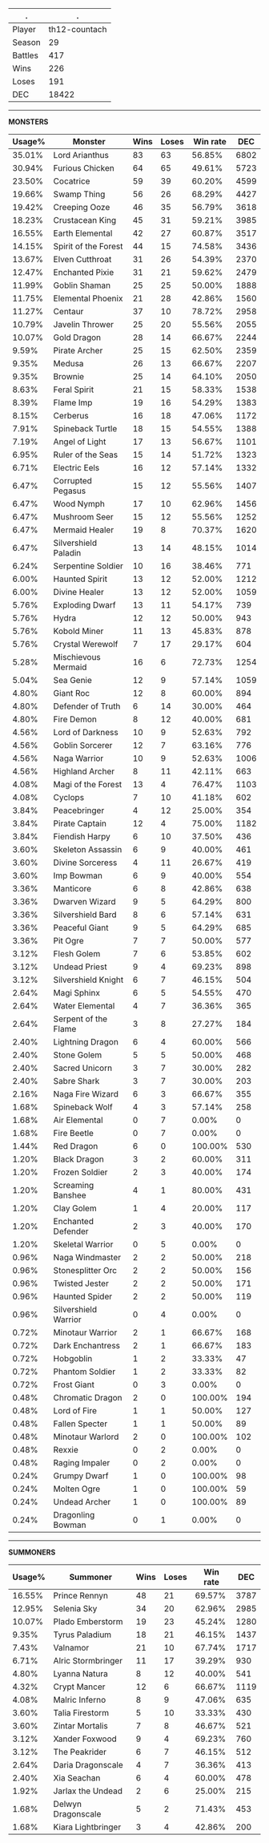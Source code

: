 .|.
|-|-
Player|th12-countach
Season|29
Battles|417
Wins|226
Loses|191
DEC|18422

---
**MONSTERS**

Usage%|Monster|Wins|Loses|Win rate|DEC|
-|-|-|-|-|-|
35.01%|Lord Arianthus|83|63|56.85%|6802|
30.94%|Furious Chicken|64|65|49.61%|5723|
23.50%|Cocatrice|59|39|60.20%|4599|
19.66%|Swamp Thing|56|26|68.29%|4427|
19.42%|Creeping Ooze|46|35|56.79%|3618|
18.23%|Crustacean King|45|31|59.21%|3985|
16.55%|Earth Elemental|42|27|60.87%|3517|
14.15%|Spirit of the Forest|44|15|74.58%|3436|
13.67%|Elven Cutthroat|31|26|54.39%|2370|
12.47%|Enchanted Pixie|31|21|59.62%|2479|
11.99%|Goblin Shaman|25|25|50.00%|1888|
11.75%|Elemental Phoenix|21|28|42.86%|1560|
11.27%|Centaur|37|10|78.72%|2958|
10.79%|Javelin Thrower|25|20|55.56%|2055|
10.07%|Gold Dragon|28|14|66.67%|2244|
9.59%|Pirate Archer|25|15|62.50%|2359|
9.35%|Medusa|26|13|66.67%|2207|
9.35%|Brownie|25|14|64.10%|2050|
8.63%|Feral Spirit|21|15|58.33%|1538|
8.39%|Flame Imp|19|16|54.29%|1383|
8.15%|Cerberus|16|18|47.06%|1172|
7.91%|Spineback Turtle|18|15|54.55%|1388|
7.19%|Angel of Light|17|13|56.67%|1101|
6.95%|Ruler of the Seas|15|14|51.72%|1323|
6.71%|Electric Eels|16|12|57.14%|1332|
6.47%|Corrupted Pegasus|15|12|55.56%|1407|
6.47%|Wood Nymph|17|10|62.96%|1456|
6.47%|Mushroom Seer|15|12|55.56%|1252|
6.47%|Mermaid Healer|19|8|70.37%|1620|
6.47%|Silvershield Paladin|13|14|48.15%|1014|
6.24%|Serpentine Soldier|10|16|38.46%|771|
6.00%|Haunted Spirit|13|12|52.00%|1212|
6.00%|Divine Healer|13|12|52.00%|1059|
5.76%|Exploding Dwarf|13|11|54.17%|739|
5.76%|Hydra|12|12|50.00%|943|
5.76%|Kobold Miner|11|13|45.83%|878|
5.76%|Crystal Werewolf|7|17|29.17%|604|
5.28%|Mischievous Mermaid|16|6|72.73%|1254|
5.04%|Sea Genie|12|9|57.14%|1059|
4.80%|Giant Roc|12|8|60.00%|894|
4.80%|Defender of Truth|6|14|30.00%|464|
4.80%|Fire Demon|8|12|40.00%|681|
4.56%|Lord of Darkness|10|9|52.63%|792|
4.56%|Goblin Sorcerer|12|7|63.16%|776|
4.56%|Naga Warrior|10|9|52.63%|1006|
4.56%|Highland Archer|8|11|42.11%|663|
4.08%|Magi of the Forest|13|4|76.47%|1103|
4.08%|Cyclops|7|10|41.18%|602|
3.84%|Peacebringer|4|12|25.00%|354|
3.84%|Pirate Captain|12|4|75.00%|1182|
3.84%|Fiendish Harpy|6|10|37.50%|436|
3.60%|Skeleton Assassin|6|9|40.00%|461|
3.60%|Divine Sorceress|4|11|26.67%|419|
3.60%|Imp Bowman|6|9|40.00%|554|
3.36%|Manticore|6|8|42.86%|638|
3.36%|Dwarven Wizard|9|5|64.29%|800|
3.36%|Silvershield Bard|8|6|57.14%|631|
3.36%|Peaceful Giant|9|5|64.29%|685|
3.36%|Pit Ogre|7|7|50.00%|577|
3.12%|Flesh Golem|7|6|53.85%|602|
3.12%|Undead Priest|9|4|69.23%|898|
3.12%|Silvershield Knight|6|7|46.15%|504|
2.64%|Magi Sphinx|6|5|54.55%|470|
2.64%|Water Elemental|4|7|36.36%|365|
2.64%|Serpent of the Flame|3|8|27.27%|184|
2.40%|Lightning Dragon|6|4|60.00%|566|
2.40%|Stone Golem|5|5|50.00%|468|
2.40%|Sacred Unicorn|3|7|30.00%|282|
2.40%|Sabre Shark|3|7|30.00%|203|
2.16%|Naga Fire Wizard|6|3|66.67%|355|
1.68%|Spineback Wolf|4|3|57.14%|258|
1.68%|Air Elemental|0|7|0.00%|0|
1.68%|Fire Beetle|0|7|0.00%|0|
1.44%|Red Dragon|6|0|100.00%|530|
1.20%|Black Dragon|3|2|60.00%|311|
1.20%|Frozen Soldier|2|3|40.00%|174|
1.20%|Screaming Banshee|4|1|80.00%|431|
1.20%|Clay Golem|1|4|20.00%|117|
1.20%|Enchanted Defender|2|3|40.00%|170|
1.20%|Skeletal Warrior|0|5|0.00%|0|
0.96%|Naga Windmaster|2|2|50.00%|218|
0.96%|Stonesplitter Orc|2|2|50.00%|156|
0.96%|Twisted Jester|2|2|50.00%|171|
0.96%|Haunted Spider|2|2|50.00%|119|
0.96%|Silvershield Warrior|0|4|0.00%|0|
0.72%|Minotaur Warrior|2|1|66.67%|168|
0.72%|Dark Enchantress|2|1|66.67%|183|
0.72%|Hobgoblin|1|2|33.33%|47|
0.72%|Phantom Soldier|1|2|33.33%|82|
0.72%|Frost Giant|0|3|0.00%|0|
0.48%|Chromatic Dragon|2|0|100.00%|194|
0.48%|Lord of Fire|1|1|50.00%|127|
0.48%|Fallen Specter|1|1|50.00%|89|
0.48%|Minotaur Warlord|2|0|100.00%|102|
0.48%|Rexxie|0|2|0.00%|0|
0.48%|Raging Impaler|0|2|0.00%|0|
0.24%|Grumpy Dwarf|1|0|100.00%|98|
0.24%|Molten Ogre|1|0|100.00%|59|
0.24%|Undead Archer|1|0|100.00%|89|
0.24%|Dragonling Bowman|0|1|0.00%|0|

---
**SUMMONERS**

Usage%|Summoner|Wins|Loses|Win rate|DEC|
-|-|-|-|-|-|
16.55%|Prince Rennyn|48|21|69.57%|3787|
12.95%|Selenia Sky|34|20|62.96%|2985|
10.07%|Plado Emberstorm|19|23|45.24%|1280|
9.35%|Tyrus Paladium|18|21|46.15%|1437|
7.43%|Valnamor|21|10|67.74%|1717|
6.71%|Alric Stormbringer|11|17|39.29%|930|
4.80%|Lyanna Natura|8|12|40.00%|541|
4.32%|Crypt Mancer|12|6|66.67%|1119|
4.08%|Malric Inferno|8|9|47.06%|635|
3.60%|Talia Firestorm|5|10|33.33%|430|
3.60%|Zintar Mortalis|7|8|46.67%|521|
3.12%|Xander Foxwood|9|4|69.23%|760|
3.12%|The Peakrider|6|7|46.15%|512|
2.64%|Daria Dragonscale|4|7|36.36%|413|
2.40%|Xia Seachan|6|4|60.00%|478|
1.92%|Jarlax the Undead|2|6|25.00%|215|
1.68%|Delwyn Dragonscale|5|2|71.43%|453|
1.68%|Kiara Lightbringer|3|4|42.86%|200|
